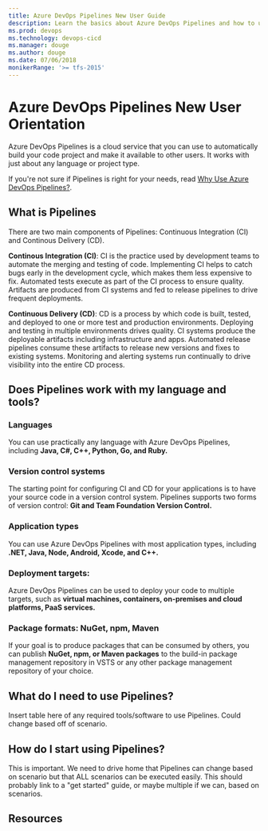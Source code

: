 ```yaml
---
title: Azure DevOps Pipelines New User Guide  
description: Learn the basics about Azure DevOps Pipelines and how to use it to automatically build and release code.
ms.prod: devops
ms.technology: devops-cicd
ms.manager: douge
ms.author: douge
ms.date: 07/06/2018
monikerRange: '>= tfs-2015'
---
```


# Azure DevOps Pipelines New User Orientation

Azure DevOps Pipelines is a cloud service that you can use to automatically build your code project and make it available to other users. It works with just about any language or project type.

If you're not sure if Pipelines is right for your needs, read [Why Use Azure DevOps Pipelines?](why-use-pipelines.md).

## What is Pipelines

There are two main components of Pipelines: Continuous Integration (CI) and Continous Delivery (CD).

**Continous Integration (CI)**: CI is the practice used by development teams to automate the merging and testing of code. Implementing CI helps to catch bugs early in the development cycle, which makes them less expensive to fix. Automated tests execute as part of the CI process to ensure quality. Artifacts are produced from CI systems and fed to release pipelines to drive frequent deployments.

**Continuous Delivery (CD)**: CD is a process by which code is built, tested, and deployed to one or more test and production environments. Deploying and testing in multiple environments drives quality. CI systems produce the deployable artifacts including infrastructure and apps. Automated release pipelines consume these artifacts to release new versions and fixes to existing systems. Monitoring and alerting systems run continually to drive visibility into the entire CD process.

## Does Pipelines work with my language and tools?

### Languages

You can use practically any language with Azure DevOps Pipelines, including **Java, C#, C++, Python, Go, and Ruby.**

### Version control systems

The starting point for configuring CI and CD for your applications is to have your source code in a version control system. Pipelines supports two forms of version control: **Git and Team Foundation Version Control.**

### Application types

You can use Azure DevOps Pipelines with most application types, including **.NET, Java, Node, Android, Xcode, and C++.**

### Deployment targets: 

Azure DevOps Pipelines can be used to deploy your code to multiple targets, such as **virtual machines, containers, on-premises and cloud platforms, PaaS services.**

### Package formats: NuGet, npm, Maven

If your goal is to produce packages that can be consumed by others, you can publish **NuGet, npm, or Maven packages** to the build-in package management repository in VSTS or any other package management repository of your choice.

## What do I need to use Pipelines?

Insert table here of any required tools/software to use Pipelines. Could change based off of scenario.

## How do I start using Pipelines?

This is important. We need to drive home that Pipelines can change based on scenario but that ALL scenarios can be executed easily. This should probably link to a "get started" guide, or maybe multiple if we can, based on scenarios.

## Resources